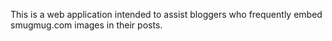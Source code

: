 This is a web application intended to assist bloggers who frequently embed smugmug.com images in their posts.
